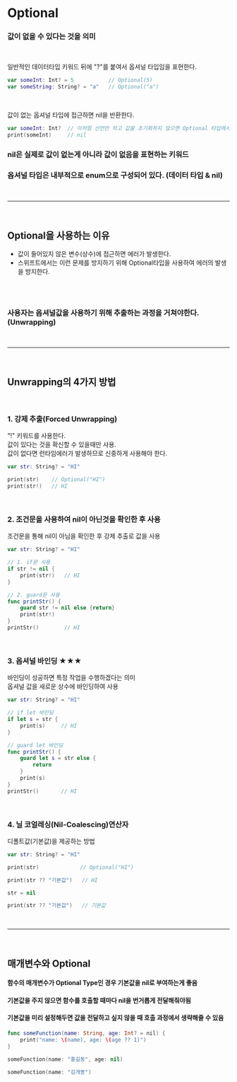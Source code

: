 # Optional
### 값이 없을 수 있다는 것을 의미

<br/>

일반적인 데이터타입 키워드 뒤에 "?"를 붙여서 옵셔널 타입임을 표현한다.
```swift
var someInt: Int? = 5           // Optional(5)
var someString: String? = "a"   // Optional("a")
```

<br/>

값이 없는 옵셔널 타입에 접근하면 nil을 반환한다.
```swift
var someInt: Int?  // 이처럼 선언만 하고 값을 초기화하지 않으면 Optional 타입에서는 nil로 자동 초기화된다.
print(someInt)     // nil
```

### nil은 실제로 값이 없는게 아니라 값이 없음을 표현하는 키워드
### 옵셔널 타입은 내부적으로 enum으로 구성되어 있다. (데이터 타입 & nil)

<br/>

---

<br/>

## Optional을 사용하는 이유
* 값이 들어있지 않은 변수(상수)에 접근하면 에러가 발생한다.
* 스위프트에서는 이런 문제를 방지하기 위해 Optional타입을 사용하여 에러의 발생을 방지한다.

<br/>
<br/>

### 사용자는 옵셔널값을 사용하기 위해 추출하는 과정을 거쳐야한다. (Unwrapping)

<br/>

---

<br/>

## **Unwrapping의 4가지 방법**

<br/>

### **1. 강제 추출(Forced Unwrapping)**
"!" 키워드를 사용한다. <br/>
값이 있다는 것을 확신할 수 있을때만 사용. <br/>
값이 없다면 런타임에러가 발생하므로 신중하게 사용해야 한다.
```swift
var str: String? = "HI"

print(str)    // Optional("HI")
print(str!)   // HI
```

<br/>

### **2. 조건문을 사용하여 nil이 아닌것을 확인한 후 사용**
조건문을 통해 nil이 아님을 확인한 후 강제 추출로 값을 사용
```swift
var str: String? = "HI"

// 1. if문 사용
if str != nil {
    print(str!)   // HI
}

// 2. guard문 사용
func printStr() {
    guard str != nil else {return}
    print(str!)
}
printStr()        // HI

```

<br/>

### **3. 옵셔널 바인딩 ★★★**
바인딩이 성공하면 특정 작업을 수행하겠다는 의미 <br/>
옵셔널 값을 새로운 상수에 바인딩하여 사용
```swift
var str: String? = "HI"

// if let 바인딩
if let s = str {
    print(s)     // HI
}

// guard let 바인딩
func printStr() {
    guard let s = str else {
        return
    }
    print(s)
}
printStr()       // HI
```

<br/>

### **4. 닐 코얼레싱(Nil-Coalescing)연산자**
디폴트값(기본값)을 제공하는 방법
```swift
var str: String? = "HI"

print(str)             // Optional("HI")

print(str ?? "기본값")   // HI

str = nil

print(str ?? "기본값")   // 기본값
```

<br/>

---

<br/>

## 매개변수와 Optional
#### 함수의 매개변수가 Optional Type인 경우 **기본값을 nil로** 부여하는게 좋음
#### 기본값을 주지 않으면 함수를 호출할 때마다 nil을 번거롭게 전달해줘야됨
#### 기본값을 미리 설정해두면 값을 전달하고 싶지 않을 때 호출 과정에서 생략해줄 수 있음
```swift
func someFunction(name: String, age: Int? = nil) {
    print("name: \(name), age: \(age ?? 1)")
}

someFunction(name: "홍길동", age: nil)

someFunction(name: "김개똥")
```